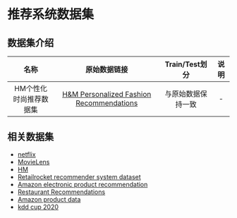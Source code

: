# 推荐系统数据集

## 数据集介绍

| 名称 | 原始数据链接 | Train/Test划分 | 说明 |
|:---:| :---: | :---: | :---: |
| HM个性化时尚推荐数据集 | [H&M Personalized Fashion Recommendations](https://www.kaggle.com/competitions/h-and-m-personalized-fashion-recommendations/data) | 与原始数据保持一致 | - |


## 相关数据集
- [netflix](https://www.kaggle.com/datasets/netflix-inc/netflix-prize-data?select=README)
- [MovieLens](https://grouplens.org/datasets/movielens/25m/)
- [HM](https://www.kaggle.com/competitions/h-and-m-personalized-fashion-recommendations/data)
- [Retailrocket recommender system dataset](https://www.kaggle.com/datasets/retailrocket/ecommerce-dataset?select=events.csv)
- [Amazon electronic product recommendation](https://www.kaggle.com/datasets/prokaggler/amazon-electronic-product-recommendation)
- [Restaurant Recommendations](https://www.kaggle.com/datasets/teesoong/ml-challenge?select=checkins.csv)
- [Amazon product data](http://jmcauley.ucsd.edu/data/amazon/)
- [kdd cup 2020](https://tianchi.aliyun.com/competition/entrance/231785/introduction)
